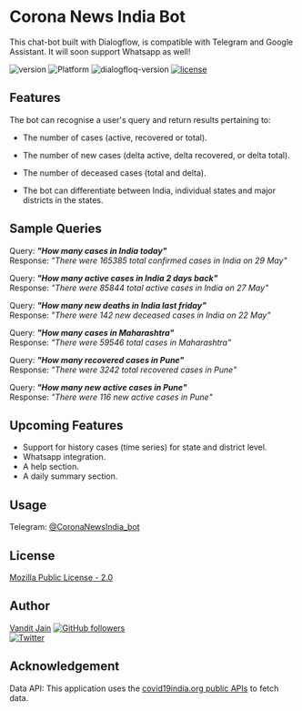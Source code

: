 # Corona News India Bot

This chat-bot built with Dialogflow, is compatible with Telegram and Google Assistant. It will soon support Whatsapp as well! 

![version](https://img.shields.io/badge/dynamic/json.svg?url=https://raw.githubusercontent.com/jainvandit99/CoronaNewsBot/master/functions/package.json&label=version&query=$.version&color=brightgreen)
![Platform](https://img.shields.io/badge/platform-Google%20Assistant%20|%20Telegram%20|%20Whatsapp-blue.svg)
![dialogfloq-version](https://img.shields.io/badge/dynamic/json.svg?url=https://raw.githubusercontent.com/jainvandit99/CoronaNewsBot/master/functions/package.json&label=dialogflow&query=$.dependencies.dialogflow&color=green)
[![license](https://img.shields.io/github/license/jainvandit99/CoronaNewsBot)](LICENSE)

## Features
The bot can recognise a user's query and return results pertaining to:
* The number of cases (active, recovered or total).
* The number of new cases (delta active, delta recovered, or delta total).
* The number of deceased cases (total and delta). 

* The bot can differentiate between India, individual states and major districts in the states.

## Sample Queries
Query: **_"How many cases in India today"_**  
Response: _"There were 165385 total confirmed cases in India on 29 May"_  

Query: **_"How many active cases in India 2 days back"_**  
Response: _"There were 85844 total active cases in India on 27 May"_  

Query: **_"How many new deaths in India last friday"_**  
Response: _"There were 142 new deceased cases in India on 22 May"_  

Query: **_"How many cases in Maharashtra"_**  
Response: _"There were 59546 total cases in Maharashtra"_  

Query: **_"How many recovered cases in Pune"_**  
Response: _"There were 3242 total recovered cases in Pune"_  

Query: **_"How many new active cases in Pune"_**  
Response: _"There were 116 new active cases in Pune"_  

## Upcoming Features
* Support for history cases (time series) for state and district level.
* Whatsapp integration.
* A help section.
* A daily summary section.

## Usage
Telegram: [@CoronaNewsIndia_bot](https://t.me/CoronaNewsIndia_bot)  

## License
[Mozilla Public License - 2.0](LICENSE)

## Author
[Vandit Jain](https://www.github.com/jainvandit99)
[![GitHub followers](https://img.shields.io/github/followers/jainvandit99.svg?style=social&label=Follow&maxAge=2592000)](https://github.com/jainvandit99?tab=followers)  
[![Twitter](https://img.shields.io/twitter/follow/jainvandit99?style=social)](https://twitter.com/jainvandit99)

## Acknowledgement 
Data API: This application uses the [covid19india.org public APIs](https://api.covid19india.org/) to fetch data.
